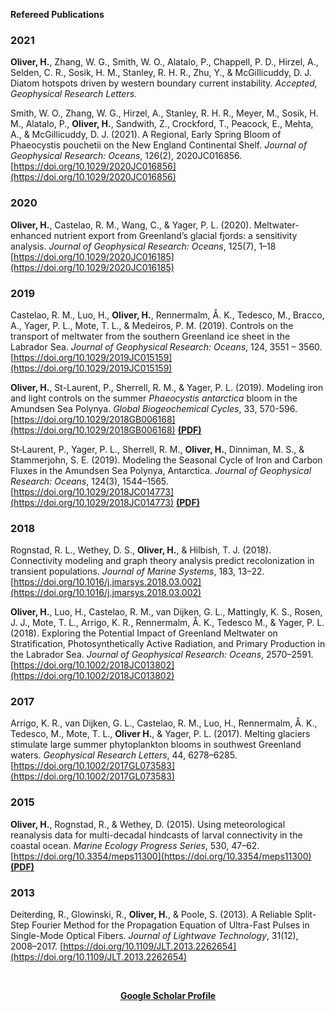 **Refereed Publications**

### 2021
**Oliver, H.**, Zhang, W. G., Smith, W. O., Alatalo, P., Chappell, P. D., Hirzel, A., Selden, C. R., Sosik, H. M., Stanley, R. H. R., Zhu, Y., & McGillicuddy, D. J. Diatom hotspots driven by western boundary current instability. *Accepted, Geophysical Research Letters.*

Smith, W. O., Zhang, W. G., Hirzel, A., Stanley, R. H. R., Meyer, M., Sosik, H. M., Alatalo, P., **Oliver, H.**, Sandwith, Z., Crockford, T., Peacock, E., Mehta, A., & McGillicuddy, D. J. (2021). A Regional, Early Spring Bloom of Phaeocystis pouchetii on the New England Continental Shelf. *Journal of Geophysical Research: Oceans*, 126(2), 2020JC016856. [https://doi.org/10.1029/2020JC016856](https://doi.org/10.1029/2020JC016856)

### 2020

**Oliver, H.**, Castelao, R. M., Wang, C., & Yager, P. L. (2020). Meltwater-enhanced nutrient export from Greenland’s glacial fjords: a sensitivity analysis. *Journal of Geophysical Research: Oceans*, 125(7), 1–18 [https://doi.org/10.1029/2020JC016185](https://doi.org/10.1029/2020JC016185)
 
### 2019

Castelao, R. M., Luo, H., **Oliver, H.**, Rennermalm, Å. K., Tedesco, M., Bracco, A., Yager, P. L., Mote, T. L., & Medeiros, P. M. (2019). Controls on the transport of meltwater from the southern Greenland ice sheet in the Labrador Sea. *Journal of Geophysical Research: Oceans*, 124, 3551 – 3560. [https://doi.org/10.1029/2019JC015159](https://doi.org/10.1029/2019JC015159)

**Oliver, H.**, St-Laurent, P., Sherrell, R. M., & Yager, P. L. (2019). Modeling iron and light controls on the summer *Phaeocystis antarctica* bloom in the Amundsen Sea Polynya. *Global Biogeochemical Cycles*, 33, 570-596. [https://doi.org/10.1029/2018GB006168](https://doi.org/10.1029/2018GB006168) **[(PDF)](https://hildeoliver.github.io/papers/Oliver_et_al-2019-Global_Biogeochemical_Cycles.pdf)**

St‐Laurent, P., Yager, P. L., Sherrell, R. M., **Oliver, H.**, Dinniman, M. S., & Stammerjohn, S. E. (2019). Modeling the Seasonal Cycle of Iron and Carbon Fluxes in the Amundsen Sea Polynya, Antarctica. *Journal of Geophysical Research: Oceans*, 124(3), 1544–1565. [https://doi.org/10.1029/2018JC014773](https://doi.org/10.1029/2018JC014773) **[(PDF)](https://hildeoliver.github.io/papers/St-Laurent_et_al-2019-Journal_of_Geophysical_Research__Oceans.pdf)**

### 2018
Rognstad, R. L., Wethey, D. S., **Oliver, H.**, & Hilbish, T. J. (2018). Connectivity modeling and graph theory analysis predict recolonization in transient populations. *Journal of Marine Systems*, 183, 13–22. [https://doi.org/10.1016/j.jmarsys.2018.03.002](https://doi.org/10.1016/j.jmarsys.2018.03.002)

**Oliver, H.**, Luo, H., Castelao, R. M., van Dijken, G. L., Mattingly, K. S., Rosen, J. J., Mote, T. L., Arrigo, K. R., Rennermalm, Å. K., Tedesco M., & Yager, P. L. (2018). Exploring the Potential Impact of Greenland Meltwater on Stratification, Photosynthetically Active Radiation, and Primary Production in the Labrador Sea. *Journal of Geophysical Research: Oceans*, 2570–2591. [https://doi.org/10.1002/2018JC013802](https://doi.org/10.1002/2018JC013802)

### 2017
Arrigo, K. R., van Dijken, G. L., Castelao, R. M., Luo, H., Rennermalm, Å. K., Tedesco, M., Mote, T. L., **Oliver H.**, & Yager, P. L. (2017). Melting glaciers stimulate large summer phytoplankton blooms in southwest Greenland waters. *Geophysical Research Letters*, 44, 6278–6285. [https://doi.org/10.1002/2017GL073583](https://doi.org/10.1002/2017GL073583)

### 2015
**Oliver, H.**, Rognstad, R., & Wethey, D. (2015). Using meteorological reanalysis data for multi-decadal hindcasts of larval connectivity in the coastal ocean. *Marine Ecology Progress Series*, 530, 47–62. [https://doi.org/10.3354/meps11300](https://doi.org/10.3354/meps11300) **[(PDF)](https://hildeoliver.github.io/papers/m530p047.pdf)**

### 2013
Deiterding, R., Glowinski, R., **Oliver, H.**, & Poole, S. (2013). A Reliable Split-Step Fourier Method for the Propagation Equation of Ultra-Fast Pulses in Single-Mode Optical Fibers. *Journal of Lightwave Technology*, 31(12), 2008–2017. [https://doi.org/10.1109/JLT.2013.2262654](https://doi.org/10.1109/JLT.2013.2262654)


<br>
<p align="center"><strong><a href="https://scholar.google.com/citations?user=FwMvxsMAAAAJ&hl=en&oi=ao">Google Scholar Profile</a></strong></p>
<br>
